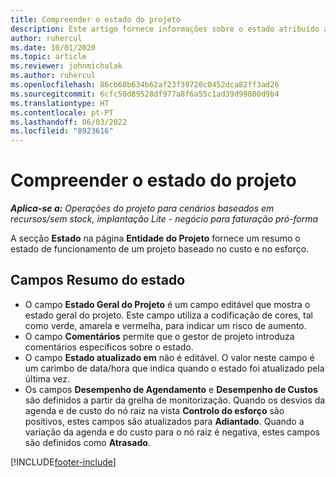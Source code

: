 ```yaml
---
title: Compreender o estado do projeto
description: Este artigo fornece informações sobre o estado atribuído a projetos no Dynamics 365 Project Operations.
author: ruhercul
ms.date: 10/01/2020
ms.topic: article
ms.reviewer: johnmichalak
ms.author: ruhercul
ms.openlocfilehash: 86cb60b634b62af23f39720c0452dca82ff3ad26
ms.sourcegitcommit: 6cfc50d89528df977a8f6a55c1ad39d99800d9b4
ms.translationtype: HT
ms.contentlocale: pt-PT
ms.lasthandoff: 06/03/2022
ms.locfileid: "8923616"
---
```

# <a name="understand-project-status"></a>Compreender o estado do projeto

_**Aplica-se a:** Operações do projeto para cenários baseados em recursos/sem stock, implantação Lite - negócio para faturação pró-forma_


A secção **Estado** na página **Entidade do Projeto** fornece um resumo o estado de funcionamento de um projeto baseado no custo e no esforço.


## <a name="status-summary-fields"></a>Campos Resumo do estado

- O campo **Estado Geral do Projeto** é um campo editável que mostra o estado geral do projeto. Este campo utiliza a codificação de cores, tal como verde, amarela e vermelha, para indicar um risco de aumento. 
- O campo **Comentários** permite que o gestor de projeto introduza comentários específicos sobre o estado. 
- O campo **Estado atualizado em** não é editável. O valor neste campo é um carimbo de data/hora que indica quando o estado foi atualizado pela última vez.
- Os campos **Desempenho de Agendamento** e **Desempenho de Custos** são definidos a partir da grelha de monitorização. Quando os desvios da agenda e de custo do nó raiz na vista **Controlo do esforço** são positivos, estes campos são atualizados para **Adiantado**. Quando a variação da agenda e do custo para o nó raiz é negativa, estes campos são definidos como **Atrasado**.


[!INCLUDE[footer-include](../includes/footer-banner.md)]